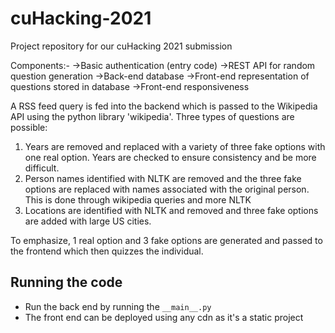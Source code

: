 # cuHacking-2021
Project repository for our cuHacking 2021 submission

Components:-
	->Basic authentication (entry code)
	->REST API for random question generation
	->Back-end database
	->Front-end representation of questions stored in database
	->Front-end responsiveness


A RSS feed query is fed into the backend which is passed to the Wikipedia API using the python library 'wikipedia'. Three types of questions are possible:

1) Years are removed and replaced with a variety of three fake options with one real option. Years are checked to ensure consistency and be more difficult.
2) Person names identified with NLTK are removed and the three fake options are replaced with names associated with the original person. This is done through wikipedia queries and more NLTK
3) Locations are identified with NLTK and removed and three fake options are added with large US cities.

To emphasize, 1 real option and 3 fake options are generated and passed to the frontend which then quizzes the individual. 


## Running the code
* Run the back end by running the `__main__.py`
* The front end can be deployed using any cdn as it's a static project
